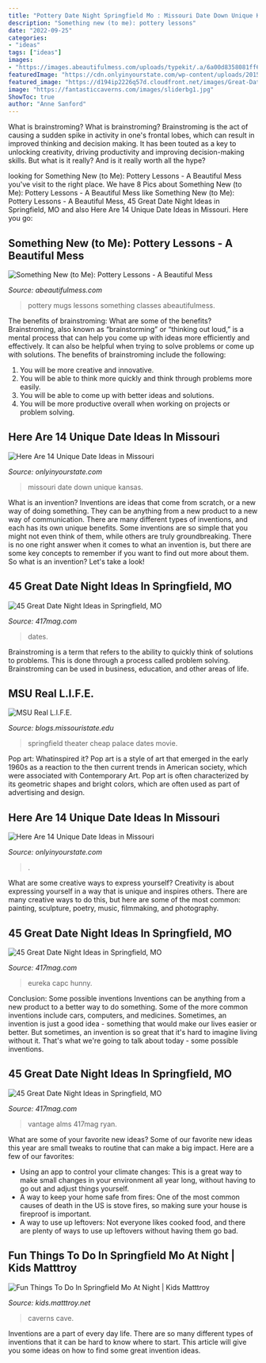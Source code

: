 ```yaml
---
title: "Pottery Date Night Springfield Mo : Missouri Date Down Unique Kansas"
description: "Something new (to me): pottery lessons"
date: "2022-09-25"
categories:
- "ideas"
tags: ["ideas"]
images:
- "https://images.abeautifulmess.com/uploads/typekit/.a/6a00d8358081ff69e201b8d0ed89d2970c-800wi"
featuredImage: "https://cdn.onlyinyourstate.com/wp-content/uploads/2015/10/9.1.-The-Flea-700x394.jpg"
featured_image: "https://d194ip2226q57d.cloudfront.net/images/Great-Dates_Basin-Park-Couple-on-Bench_CO-Eurek.original.jpg"
image: "https://fantasticcaverns.com/images/sliderbg1.jpg"
ShowToc: true
author: "Anne Sanford"
---
```



What is brainstroming?
What is brainstroming? Brainstroming is the act of causing a sudden spike in activity in one's frontal lobes, which can result in improved thinking and decision making. It has been touted as a key to unlocking creativity, driving productivity and improving decision-making skills. But what is it really? And is it really worth all the hype?

	

		
looking for Something New (to Me): Pottery Lessons - A Beautiful Mess you've visit to the right place. We have 8 Pics about Something New (to Me): Pottery Lessons - A Beautiful Mess like Something New (to Me): Pottery Lessons - A Beautiful Mess, 45 Great Date Night Ideas in Springfield, MO and also Here Are 14 Unique Date Ideas in Missouri. Here you go:
		
    
## Something New (to Me): Pottery Lessons - A Beautiful Mess

<img loading=lazy src="https://images.abeautifulmess.com/uploads/typekit/.a/6a00d8358081ff69e201b8d0ed89d2970c-800wi" onerror="this.onerror=null;this.src='https://tse2.mm.bing.net/th?id=OIP.kCPsSBE7Q-xFL3KV9xhFCQHaLH&amp;pid=15.1';" alt="Something New (to Me): Pottery Lessons - A Beautiful Mess">

_Source: abeautifulmess.com_

>pottery mugs lessons something classes abeautifulmess. 

	

The benefits of brainstroming: What are some of the benefits?
Brainstroming, also known as “brainstorming” or “thinking out loud,” is a mental process that can help you come up with ideas more efficiently and effectively. It can also be helpful when trying to solve problems or come up with solutions. The benefits of brainstroming include the following: 
1. You will be more creative and innovative.
2. You will be able to think more quickly and think through problems more easily.
3. You will be able to come up with better ideas and solutions.
4. You will be more productive overall when working on projects or problem solving.

    
## Here Are 14 Unique Date Ideas In Missouri

<img loading=lazy src="http://cdn.onlyinyourstate.com/wp-content/uploads/2015/10/8.2.-Up-Down-700x394.jpg" onerror="this.onerror=null;this.src='https://tse3.mm.bing.net/th?id=OIP.j_27RWb_PEmbYI8UyMaiegHaEK&amp;pid=15.1';" alt="Here Are 14 Unique Date Ideas in Missouri">

_Source: onlyinyourstate.com_

>missouri date down unique kansas. 

	

What is an invention?
Inventions are ideas that come from scratch, or a new way of doing something. They can be anything from a new product to a new way of communication. There are many different types of inventions, and each has its own unique benefits. Some inventions are so simple that you might not even think of them, while others are truly groundbreaking. There is no one right answer when it comes to what an invention is, but there are some key concepts to remember if you want to find out more about them. So what is an invention? Let's take a look!

    
## 45 Great Date Night Ideas In Springfield, MO

<img loading=lazy src="https://d194ip2226q57d.cloudfront.net/images/Great-Dates_Springfield-Art-Museum_CO-Springfie.original.jpg" onerror="this.onerror=null;this.src='https://tse2.mm.bing.net/th?id=OIP.3rvUfDWreR24977AAljwSQHaKX&amp;pid=15.1';" alt="45 Great Date Night Ideas in Springfield, MO">

_Source: 417mag.com_

>dates. 

	

Brainstroming is a term that refers to the ability to quickly think of solutions to problems. This is done through a process called problem solving. Brainstroming can be used in business, education, and other areas of life.

    
## MSU Real L.I.F.E.

<img loading=lazy src="http://i207.photobucket.com/albums/bb52/moviejs/2007_0715july200700072.jpg" onerror="this.onerror=null;this.src='https://tse1.mm.bing.net/th?id=OIP.v4JUzqPj24BUsqzha9qImAHaFm&amp;pid=15.1';" alt="MSU Real L.I.F.E.">

_Source: blogs.missouristate.edu_

>springfield theater cheap palace dates movie. 

	

Pop art: Whatinspired it?
Pop art is a style of art that emerged in the early 1960s as a reaction to the then current trends in American society, which were associated with Contemporary Art. Pop art is often characterized by its geometric shapes and bright colors, which are often used as part of advertising and design.

    
## Here Are 14 Unique Date Ideas In Missouri

<img loading=lazy src="https://cdn.onlyinyourstate.com/wp-content/uploads/2015/10/9.1.-The-Flea-700x394.jpg" onerror="this.onerror=null;this.src='https://tse4.mm.bing.net/th?id=OIP.4Fw7i3GvwyrQ-1AxTgBXpgHaEK&amp;pid=15.1';" alt="Here Are 14 Unique Date Ideas in Missouri">

_Source: onlyinyourstate.com_

>. 

	

What are some creative ways to express yourself?
Creativity is about expressing yourself in a way that is unique and inspires others. There are many creative ways to do this, but here are some of the most common: painting, sculpture, poetry, music, filmmaking, and photography.

    
## 45 Great Date Night Ideas In Springfield, MO

<img loading=lazy src="https://d194ip2226q57d.cloudfront.net/images/Great-Dates_Basin-Park-Couple-on-Bench_CO-Eurek.original.jpg" onerror="this.onerror=null;this.src='https://tse2.mm.bing.net/th?id=OIP.ZrvJ7AWxVLmx7pUX_x7V6gHaEt&amp;pid=15.1';" alt="45 Great Date Night Ideas in Springfield, MO">

_Source: 417mag.com_

>eureka capc hunny. 

	

Conclusion: Some possible inventions
Inventions can be anything from a new product to a better way to do something. Some of the more common inventions include cars, computers, and medicines. Sometimes, an invention is just a good idea - something that would make our lives easier or better. But sometimes, an invention is so great that it's hard to imagine living without it. That's what we're going to talk about today - some possible inventions.

    
## 45 Great Date Night Ideas In Springfield, MO

<img loading=lazy src="https://d194ip2226q57d.cloudfront.net/images/Great-Dates_Vantage-at-Sunset_By-Brandon-Alms_2.original.jpg" onerror="this.onerror=null;this.src='https://tse2.mm.bing.net/th?id=OIP.cBJNJMpVlYTXlL8c1BwjIgHaDt&amp;pid=15.1';" alt="45 Great Date Night Ideas in Springfield, MO">

_Source: 417mag.com_

>vantage alms 417mag ryan. 

	

What are some of your favorite new ideas?
Some of our favorite new ideas this year are small tweaks to routine that can make a big impact. Here are a few of our favorites: 
- Using an app to control your climate changes: This is a great way to make small changes in your environment all year long, without having to go out and adjust things yourself. 
- A way to keep your home safe from fires: One of the most common causes of death in the US is stove fires, so making sure your house is fireproof is important. 
- A way to use up leftovers: Not everyone likes cooked food, and there are plenty of ways to use up leftovers without having them go bad.

    
## Fun Things To Do In Springfield Mo At Night | Kids Matttroy

<img loading=lazy src="https://fantasticcaverns.com/images/sliderbg1.jpg" onerror="this.onerror=null;this.src='https://tse1.mm.bing.net/th?id=OIP.MedXr-qmcD0HuQWEVnOzswHaDe&amp;pid=15.1';" alt="Fun Things To Do In Springfield Mo At Night | Kids Matttroy">

_Source: kids.matttroy.net_

>caverns cave. 

	

Inventions are a part of every day life. There are so many different types of inventions that it can be hard to know where to start. This article will give you some ideas on how to find some great invention ideas.

